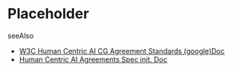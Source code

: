 # Placeholder

seeAlso
- [W3C Human Centric AI CG Agreement Standards (google)Doc](https://docs.google.com/document/d/1MZ_jhKd8MC2D3c91VsKl7auHmv4xqLfq2nusA1Tl3ko/edit?tab=t.0#heading=h.vccww816tj34)
- [Human Centric AI Agreements Spec init. Doc](https://docs.google.com/document/d/1JwbWsiI1grlE4c0vWp5TStrvywkdgYjm7Q8O8ig1HZA/edit?tab=t.0#heading=h.pax7py4n7iw9)

